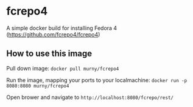 # fcrepo4
A simple docker build for installing Fedora 4 (https://github.com/fcrepo4/fcrepo4)

## How to use this image
Pull down image: `docker pull murny/fcrepo4`

Run the image, mapping your ports to your localmachine: `docker run -p 8080:8080 murny/fcrepo4`

Open brower and navigate to `http://localhost:8080/fcrepo/rest/`
